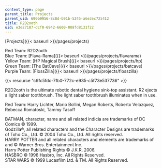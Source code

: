 ```yaml
---
content_type: page
parent_title: Projects
parent_uid: 690b9956-8c8d-b91b-5245-a6e3ec725412
title: R2D2ooth
uid: e3e27187-dcf0-6942-6600-008fd8131f22
---
```


[Projects]({{< baseurl >}}/pages/projects)

Red Team: R2D2ooth  
Blue Team: [Flava-Rama]({{< baseurl >}}/pages/projects/flavarama)  
Yellow Team: [HP Magical Brush]({{< baseurl >}}/pages/projects/hp)  
Green Team: [The BatCave]({{< baseurl >}}/pages/projects/batcave)  
Purple Team: [FlossZilla]({{< baseurl >}}/pages/projects/flosszilla)

{{< resource "c9fc5fdc-7fb0-772c-e935-c5f73e537736" >}}

R2D2ooth is the ultimate robotic dental hygiene sink-top assistant. R2 ejects a light saber toothbrush. The light saber toothbrush illuminates when in use.

Red Team: Harry Lichter, Mario Bollini, Megan Roberts, Roberto Velazquez, Rebecca Romatoski, Tammy Tasoff

BATMAN, character, name and all related indicia are trademarks of DC Comics © 1999.  
Godzilla®, all related characters and the Character Designs are trademarks of Toho Co., Ltd. © 2004 Toho Co., Ltd. All rights reserved.  
HARRY POTTER and all related characters and elements are trademarks of and © Warner Bros. Entertainment Inc.  
Harry Potter Publishing Rights © J.K.R. 2006.  
HASBRO © 1998 Hasbro, Inc. All Rights Reserved.  
STAR WARS © 1999 Lucasfilm Ltd. & TM. All Rights Reserved.